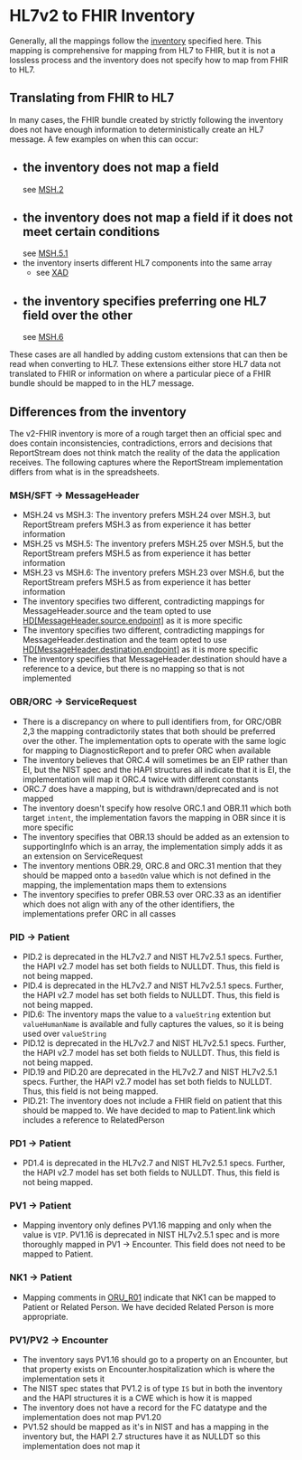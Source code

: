 # HL7v2 to FHIR Inventory

Generally, all the mappings follow
the [inventory](https://docs.google.com/spreadsheets/d/1PaFYPSSq4oplTvw_4OgOn6h2Bs_CMvCAU9CqC4tPBgk/edit#gid=484860251)
specified here. This mapping is comprehensive for mapping from HL7 to FHIR, but it is not a lossless process and the
inventory does not specify how to map from FHIR to HL7.

## Translating from FHIR to HL7

In many cases, the FHIR bundle created by strictly following the inventory does not have enough information to
deterministically
create an HL7 message. A few examples on when this can occur:

- the inventory does not map a field
  -
  see [MSH.2](https://docs.google.com/spreadsheets/d/13pgda5xl-PwCgB9j0axyymwwv7RJVcrIzY8Ah1y1Y1M/edit#gid=0&range=J4)
- the inventory does not map a field if it does not meet certain conditions
  -
  see [MSH.5.1](https://docs.google.com/spreadsheets/d/18o2QLSHQPkRr1S0vax7G4tuuXQnhE9wJl0n1kjupS7U/edit#gid=0&range=G3)
- the inventory inserts different HL7 components into the same array
    - see [XAD](https://docs.google.com/spreadsheets/d/1hSTEur557TIKPEKZRoprVw-uNpw12JZtri-iQsc4uQ0/edit#gid=0&range=J4)
- the inventory specifies preferring one HL7 field over the other
  -
  see [MSH.6](https://docs.google.com/spreadsheets/d/13pgda5xl-PwCgB9j0axyymwwv7RJVcrIzY8Ah1y1Y1M/edit#gid=0&range=G11)

These cases are all handled by adding custom extensions that can then be read when converting to HL7. These extensions
either store
HL7 data not translated to FHIR or information on where a particular piece of a FHIR bundle should be mapped to in the
HL7 message.

## Differences from the inventory

The v2-FHIR inventory is more of a rough target then an official spec and does contain inconsistencies, contradictions,
errors and decisions
that ReportStream does not think match the reality of the data the application receives. The following captures where
the ReportStream
implementation differs from what is in the spreadsheets.

### MSH/SFT -> MessageHeader

- MSH.24 vs MSH.3: The inventory prefers MSH.24 over MSH.3, but ReportStream prefers MSH.3 as from experience it has
  better information
- MSH.25 vs MSH.5: The inventory prefers MSH.25 over MSH.5, but the ReportStream prefers MSH.5 as from experience it has
  better information
- MSH.23 vs MSH.6: The inventory prefers MSH.23 over MSH.6, but the ReportStream prefers MSH.5 as from experience it has
  better information
- The inventory specifies two different, contradicting mappings for MessageHeader.source and the team opted to
  use [HD[MessageHeader.source.endpoint]](https://docs.google.com/spreadsheets/d/18o2QLSHQPkRr1S0vax7G4tuuXQnhE9wJl0n1kjupS7U/edit#gid=0)
  as it is more specific
- The inventory specifies two different, contradicting mappings for MessageHeader.destination and the team opted to
  use [HD[MessageHeader.destination.endpoint]](https://docs.google.com/spreadsheets/d/1T99UdnCSjoGpbamAvfVEZMDN5wKRtc0gUlWZ0ufRd6c/edit#gid=0)
  as it is more specific
- The inventory specifies that MessageHeader.destination should have a reference to a device, but there is no mapping so
  that is not implemented

### OBR/ORC -> ServiceRequest

- There is a discrepancy on where to pull identifiers from, for ORC/OBR 2,3 the mapping contradictorily states that both
  should be preferred over the other.
  The implementation opts to operate with the same logic for mapping to DiagnosticReport and to prefer ORC when
  available
- The inventory believes that ORC.4 will sometimes be an EIP rather than EI, but the NIST spec and the HAPI structures
  all indicate that it is EI, the implementation will map it ORC.4 twice with different constants
- ORC.7 does have a mapping, but is withdrawn/deprecated and is not mapped
- The inventory doesn't specify how resolve ORC.1 and OBR.11 which both target `intent`, the implementation favors the
  mapping in OBR since it is more specific
- The inventory specifies that OBR.13 should be added as an extension to supportingInfo which is an array, the
  implementation simply adds it as an extension on ServiceRequest
- The inventory mentions OBR.29, ORC.8 and ORC.31 mention that they should be mapped onto a `basedOn` value which is not
  defined in the mapping, the implementation maps them to extensions
- The inventory specifies to prefer OBR.53 over ORC.33 as an identifier which does not align with any of the other
  identifiers, the implementations prefer ORC in all casses

### PID -> Patient

- PID.2 is deprecated in the HL7v2.7 and NIST HL7v2.5.1 specs. Further, the HAPI v2.7 model has set both fields to
  NULLDT. Thus, this field is not being mapped.
- PID.4 is deprecated in the HL7v2.7 and NIST HL7v2.5.1 specs. Further, the HAPI v2.7 model has set both fields to
  NULLDT. Thus, this field is not being mapped.
- PID.6: The inventory maps the value to a `valueString` extention but `valueHumanName` is available and fully captures
  the values, so it is being used over `valueString`
- PID.12 is deprecated in the HL7v2.7 and NIST HL7v2.5.1 specs. Further, the HAPI v2.7 model has set both
  fields to NULLDT. Thus, this field is not being mapped.
- PID.19 and PID.20 are deprecated in the HL7v2.7 and NIST HL7v2.5.1 specs. Further, the HAPI v2.7 model has set both
  fields to NULLDT. Thus, this field is not being mapped.
- PID.21: The inventory does not include a FHIR field on patient that this should be mapped to. We have decided to map
  to Patient.link which includes a reference to RelatedPerson

### PD1 -> Patient

- PD1.4 is deprecated in the HL7v2.7 and NIST HL7v2.5.1 specs. Further, the HAPI v2.7 model has set both fields to
  NULLDT. Thus, this field is not being mapped.

### PV1 -> Patient

- Mapping inventory only defines PV1.16 mapping and only when the value is `VIP`. PV1.16 is deprecated in NIST HL7v2.5.1
  spec and is more thoroughly mapped in PV1 -> Encounter. This field does not need to be mapped to Patient.

### NK1 -> Patient

- Mapping comments
  in [ORU_R01](https://docs.google.com/spreadsheets/d/1gHK6_PFyr7PXns7wLDs0LSLsbjm0x-4bWUu3crXMKMI/edit#gid=0)
  indicate that NK1 can be mapped to Patient or Related Person. We have decided Related Person is more appropriate.
### PV1/PV2 -> Encounter

- The inventory says PV1.16 should go to a property on an Encounter, but that property exists on
  Encounter.hospitalization which is where the implementation sets it
- The NIST spec states that PV1.2 is of type `IS` but in both the inventory and the HAPI structures it is a CWE which is
  how it is mapped
- The inventory does not have a record for the FC datatype and the implementation does not map PV1.20
- PV1.52 should be mapped as it's in NIST and has a mapping in the inventory but, the HAPI 2.7 structures have it as
  NULLDT so this implementation does not map it
